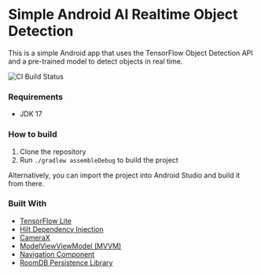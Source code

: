 # Simple Android AI Realtime Object Detection

This is a simple Android app that uses the TensorFlow Object Detection API and a pre-trained model to detect objects in real time. 

![CI Build Status](https://github.com/oalee/ai-android-object-detector/actions/workflows/gradle-publish.yml/badge.svg)

### Requirements
- JDK 17

### How to build
1. Clone the repository
2. Run `./gradlew assembleDebug` to build the project

Alternatively, you can import the project into Android Studio and build it from there.

### Built With
- [TensorFlow Lite](https://www.tensorflow.org/lite)
- [Hilt Dependency Injection](https://developer.android.com/training/dependency-injection/hilt-android)
- [CameraX](https://developer.android.com/training/camerax)
- [ModelViewViewModel (MVVM)](https://developer.android.com/jetpack/guide)
- [Navigation Component](https://developer.android.com/guide/navigation)
- [RoomDB Persistence Library](https://developer.android.com/training/data-storage/room)
